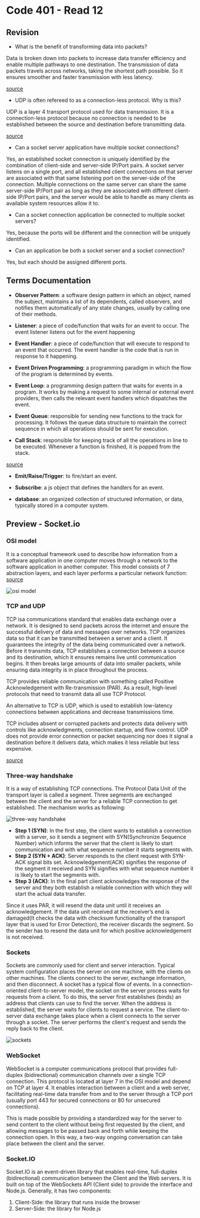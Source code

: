 # Code 401 - Read 12

## Revision

* What is the benefit of transforming data into packets?

Data is broken down into packets to increase data transfer efficiency and enable multiple pathways to one destination. The transmission of data packets travels across networks, taking the shortest path possible. So it ensures smoother and faster transmission with less latency.

[source](https://www.techevaluate.com/why-do-we-break-data-into-packets/)

* UDP is often refereed to as a connection-less protocol. Why is this?

UDP is a layer 4 transport protocol used for data transmission. It is a connection-less protocol because no connection is needed to be established between the source and destination before transmitting data.

[source](https://en.wikibooks.org/wiki/Communication_Networks/TCP_and_UDP_Protocols/UDP)

* Can a socket server application have multiple socket connections?

Yes, an established socket connection is uniquely identified by the combination of client-side and server-side IP/Port pairs. A socket server listens on a single port, and all established client connections on that server are associated with that same listening port on the server-side of the connection. Multiple connections on the same server can share the same server-side IP/Port pair as long as they are associated with different client-side IP/Port pairs, and the server would be able to handle as many clients as available system resources allow it to.

* Can a socket connection application be connected to multiple socket servers?

Yes, because the ports will be different and the connection will be uniquely identified.

* Can an application be both a socket server and a socket connection?

Yes, but each should be assigned different ports.

## Terms Documentation

* **Observer Pattern**: a software design pattern in which an object, named the subject, maintains a list of its dependents, called observers, and notifies them automatically of any state changes, usually by calling one of their methods.

* **Listener**: a piece of code/function that waits for an event to occur. The event listener listens out for the event happening

* **Event Handler**: a piece of code/function that will execute to respond to an event that occurred. The event handler is the code that is run in response to it happening.

* **Event Driven Programming**: a programming paradigm in which the flow of the program is determined by events.

* **Event Loop**: a programming design pattern that waits for events in a program. It works by making a request to some internal or external event providers, then calls the relevant event handlers which dispatches the event.

* **Event Queue**: responsible for sending new functions to the track for processing. It follows the queue data structure to maintain the correct sequence in which all operations should be sent for execution.

* **Call Stack**: responsible for keeping track of all the operations in line to be executed. Whenever a function is finished, it is popped from the stack.

[source](https://www.educative.io/edpresso/what-is-an-event-loop-in-javascript)

* **Emit/Raise/Trigger**: to fire/start an event.

* **Subscribe**: a js object that defines the handlers for an event.

* **database**: an organized collection of structured information, or data, typically stored in a computer system.

## Preview - Socket.io

### OSI model

It is a conceptual framework used to describe how information from a software application in one computer moves through a network to the software application in another computer. This model consists of 7 abstraction layers, and each layer performs a particular network function: [source](https://www.javatpoint.com/osi-model)

![osi model](https://www.imperva.com/learn/wp-content/uploads/sites/13/2020/02/OSI-7-layers.jpg)

### TCP and UDP

TCP isa communications standard that enables data exchange over a network. It is designed to send packets across the internet and ensure the successful delivery of data and messages over networks. TCP organizes data so that it can be transmitted between a server and a client. It guarantees the integrity of the data being communicated over a network. Before it transmits data, TCP establishes a connection between a source and its destination, which it ensures remains live until communication begins. It then breaks large amounts of data into smaller packets, while ensuring data integrity is in place throughout the process.

TCP provides reliable communication with something called Positive Acknowledgement with Re-transmission (PAR). As a result, high-level protocols that need to transmit data all use TCP Protocol.

An alternative to TCP is UDP, which is used to establish low-latency connections between applications and decrease transmissions time.

TCP includes absent or corrupted packets and protects data delivery with controls like acknowledgments, connection startup, and flow control. UDP does not provide error connection or packet sequencing nor does it signal a destination before it delivers data, which makes it less reliable but less expensive.

[source](https://www.fortinet.com/resources/cyberglossary/tcp-ip)

### Three-way handshake

It is a way of establishing TCP connections. The Protocol Data Unit of the transport layer is called a segment. Three segments are exchanged between the client and the server for a reliable TCP connection to get established. The mechanism works as following:

![three-way handshake](https://media.geeksforgeeks.org/wp-content/uploads/TCP-connection-1.png)

* **Step 1 (SYN)**: In the first step, the client wants to establish a connection with a server, so it sends a segment with SYN(Synchronize Sequence Number) which informs the server that the client is likely to start communication and with what sequence number it starts segments with.
* **Step 2 (SYN + ACK)**: Server responds to the client request with SYN-ACK signal bits set. Acknowledgement(ACK) signifies the response of the segment it received and SYN signifies with what sequence number it is likely to start the segments with.
* **Step 3 (ACK)**: In the final part client acknowledges the response of the server and they both establish a reliable connection with which they will start the actual data transfer.

Since it uses PAR, it will resend the data unit until it receives an acknowledgement. If the data unit received at the receiver’s end is damaged(It checks the data with checksum functionality of the transport layer that is used for Error Detection), the receiver discards the segment. So the sender has to resend the data unit for which positive acknowledgement is not received.

### Sockets

Sockets are commonly used for client and server interaction. Typical system configuration places the server on one machine, with the clients on other machines. The clients connect to the server, exchange information, and then disconnect.
A socket has a typical flow of events. In a connection-oriented client-to-server model, the socket on the server process waits for requests from a client. To do this, the server first establishes (binds) an address that clients can use to find the server. When the address is established, the server waits for clients to request a service. The client-to-server data exchange takes place when a client connects to the server through a socket. The server performs the client's request and sends the reply back to the client.

![sockets](https://www.ibm.com/docs/en/ssw_ibm_i_73/rzab6/rxab6500.gif)

### WebSocket

WebSocket is a computer communications protocol that provides full-duplex (bidirectional) communication channels over a single TCP connection. This protocol is located at layer 7 in the OSI model and depend on TCP at layer 4. It enables interaction between a client and a web server, facilitating real-time data transfer from and to the server through a TCP port (usually port 443 for secured connections or 80 for unsecured connections).

This is made possible by providing a standardized way for the server to send content to the client without being first requested by the client, and allowing messages to be passed back and forth while keeping the connection open. In this way, a two-way ongoing conversation can take place between the client and the server.

### Socket.IO

Socket.IO is an event-driven library that enables real-time, full-duplex (bidirectional) communication between the Client and the Web servers. It is built on top of the WebSockets API (Client side) to provide the interface and Node.js. Generally, it has two components:

1. Client-Side: the library that runs inside the browser
2. Server-Side: the library for Node.js

